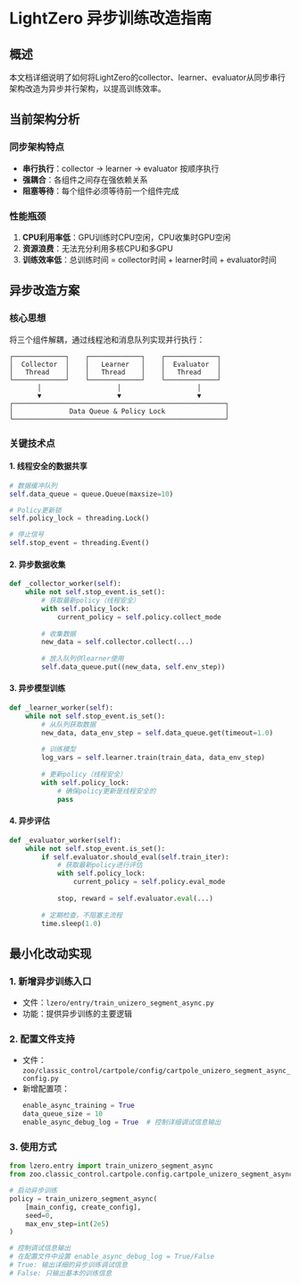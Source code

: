 # LightZero 异步训练改造指南

## 概述

本文档详细说明了如何将LightZero的collector、learner、evaluator从同步串行架构改造为异步并行架构，以提高训练效率。

## 当前架构分析

### 同步架构特点
- **串行执行**：collector → learner → evaluator 按顺序执行
- **强耦合**：各组件之间存在强依赖关系
- **阻塞等待**：每个组件必须等待前一个组件完成

### 性能瓶颈
1. **CPU利用率低**：GPU训练时CPU空闲，CPU收集时GPU空闲
2. **资源浪费**：无法充分利用多核CPU和多GPU
3. **训练效率低**：总训练时间 = collector时间 + learner时间 + evaluator时间

## 异步改造方案

### 核心思想
将三个组件解耦，通过线程池和消息队列实现并行执行：

```
┌─────────────┐    ┌─────────────┐    ┌─────────────┐
│  Collector  │    │   Learner   │    │  Evaluator  │
│   Thread    │    │   Thread    │    │   Thread    │
└─────────────┘    └─────────────┘    └─────────────┘
       │                   │                   │
       ▼                   ▼                   ▼
┌─────────────────────────────────────────────────────┐
│              Data Queue & Policy Lock               │
└─────────────────────────────────────────────────────┘
```

### 关键技术点

#### 1. 线程安全的数据共享
```python
# 数据缓冲队列
self.data_queue = queue.Queue(maxsize=10)

# Policy更新锁
self.policy_lock = threading.Lock()

# 停止信号
self.stop_event = threading.Event()
```

#### 2. 异步数据收集
```python
def _collector_worker(self):
    while not self.stop_event.is_set():
        # 获取最新policy（线程安全）
        with self.policy_lock:
            current_policy = self.policy.collect_mode
        
        # 收集数据
        new_data = self.collector.collect(...)
        
        # 放入队列供learner使用
        self.data_queue.put((new_data, self.env_step))
```

#### 3. 异步模型训练
```python
def _learner_worker(self):
    while not self.stop_event.is_set():
        # 从队列获取数据
        new_data, data_env_step = self.data_queue.get(timeout=1.0)
        
        # 训练模型
        log_vars = self.learner.train(train_data, data_env_step)
        
        # 更新policy（线程安全）
        with self.policy_lock:
            # 确保policy更新是线程安全的
            pass
```

#### 4. 异步评估
```python
def _evaluator_worker(self):
    while not self.stop_event.is_set():
        if self.evaluator.should_eval(self.train_iter):
            # 获取最新policy进行评估
            with self.policy_lock:
                current_policy = self.policy.eval_mode
            
            stop, reward = self.evaluator.eval(...)
        
        # 定期检查，不阻塞主流程
        time.sleep(1.0)
```

## 最小化改动实现

### 1. 新增异步训练入口
- 文件：`lzero/entry/train_unizero_segment_async.py`
- 功能：提供异步训练的主要逻辑

### 2. 配置文件支持
- 文件：`zoo/classic_control/cartpole/config/cartpole_unizero_segment_async_config.py`
- 新增配置项：
  ```python
  enable_async_training = True
  data_queue_size = 10
  enable_async_debug_log = True  # 控制详细调试信息输出
  ```

### 3. 使用方式
```python
from lzero.entry import train_unizero_segment_async
from zoo.classic_control.cartpole.config.cartpole_unizero_segment_async_config import main_config, create_config

# 启动异步训练
policy = train_unizero_segment_async(
    [main_config, create_config], 
    seed=0, 
    max_env_step=int(2e5)
)

# 控制调试信息输出
# 在配置文件中设置 enable_async_debug_log = True/False
# True: 输出详细的异步训练调试信息
# False: 只输出基本的训练信息
```